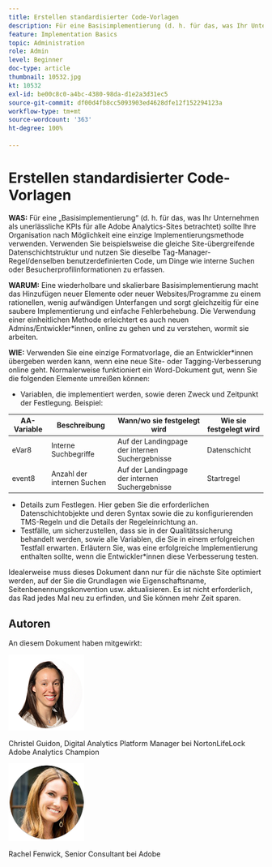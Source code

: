 ```yaml
---
title: Erstellen standardisierter Code-Vorlagen
description: Für eine Basisimplementierung (d. h. für das, was Ihr Unternehmen als unerlässliche KPIs für alle Adobe Analytics-Sites betrachtet) sollte Ihre Organisation nach Möglichkeit eine einzige Implementierungsmethode verwenden.
feature: Implementation Basics
topic: Administration
role: Admin
level: Beginner
doc-type: article
thumbnail: 10532.jpg
kt: 10532
exl-id: be00c8c0-a4bc-4380-98da-d1e2a3d31ec5
source-git-commit: df00d4fb8cc5093903ed4628dfe12f152294123a
workflow-type: tm+mt
source-wordcount: '363'
ht-degree: 100%

---
```


# Erstellen standardisierter Code-Vorlagen

**WAS:** Für eine „Basisimplementierung“ (d. h. für das, was Ihr Unternehmen als unerlässliche KPIs für alle Adobe Analytics-Sites betrachtet) sollte Ihre Organisation nach Möglichkeit eine einzige Implementierungsmethode verwenden. Verwenden Sie beispielsweise die gleiche Site-übergreifende Datenschichtstruktur und nutzen Sie dieselbe Tag-Manager-Regel/denselben benutzerdefinierten Code, um Dinge wie interne Suchen oder Besucherprofilinformationen zu erfassen.

**WARUM:** Eine wiederholbare und skalierbare Basisimplementierung macht das Hinzufügen neuer Elemente oder neuer Websites/Programme zu einem rationellen, wenig aufwändigen Unterfangen und sorgt gleichzeitig für eine saubere Implementierung und einfache Fehlerbehebung. Die Verwendung einer einheitlichen Methode erleichtert es auch neuen Admins/Entwickler*innen, online zu gehen und zu verstehen, wormit sie arbeiten.

**WIE:** Verwenden Sie eine einzige Formatvorlage, die an Entwickler*innen übergeben werden kann, wenn eine neue Site- oder Tagging-Verbesserung online geht. Normalerweise funktioniert ein Word-Dokument gut, wenn Sie die folgenden Elemente umreißen können:

* Variablen, die implementiert werden, sowie deren Zweck und Zeitpunkt der Festlegung. Beispiel:

| AA-Variable | Beschreibung | Wann/wo sie festgelegt wird | Wie sie festgelegt wird |
|--- |--- |--- |--- |
| eVar8 | Interne Suchbegriffe | Auf der Landingpage der internen Suchergebnisse | Datenschicht |
| event8 | Anzahl der internen Suchen | Auf der Landingpage der internen Suchergebnisse | Startregel |

* Details zum Festlegen. Hier geben Sie die erforderlichen Datenschichtobjekte und deren Syntax sowie die zu konfigurierenden TMS-Regeln und die Details der Regeleinrichtung an.
* Testfälle, um sicherzustellen, dass sie in der Qualitätssicherung behandelt werden, sowie alle Variablen, die Sie in einem erfolgreichen Testfall erwarten. Erläutern Sie, was eine erfolgreiche Implementierung enthalten sollte, wenn die Entwickler*innen diese Verbesserung testen.

Idealerweise muss dieses Dokument dann nur für die nächste Site optimiert werden, auf der Sie die Grundlagen wie Eigenschaftsname, Seitenbenennungskonvention usw. aktualisieren. Es ist nicht erforderlich, das Rad jedes Mal neu zu erfinden, und Sie können mehr Zeit sparen.

## Autoren

An diesem Dokument haben mitgewirkt:

![Christel Guidon](assets/Christel-Headshot-150.png)

Christel Guidon, Digital Analytics Platform Manager bei NortonLifeLock
Adobe Analytics Champion

![Rachel Fenwick](assets/Rachel-Fenwick-150.png)

Rachel Fenwick, Senior Consultant bei Adobe

